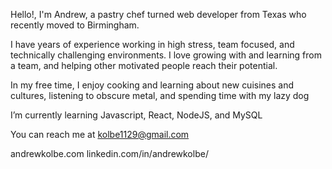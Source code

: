 Hello!, I'm Andrew, a pastry chef turned web developer from Texas who recently moved to Birmingham.

I have years of experience working in high stress, team focused, and technically challenging environments. I love growing with and learning from a team, and helping other motivated people reach their potential.

In my free time, I enjoy cooking and learning about new cuisines and cultures,  listening to obscure metal, and spending time with my lazy dog

I’m currently learning Javascript, React, NodeJS, and MySQL

You can reach me at kolbe1129@gmail.com

andrewkolbe.com
linkedin.com/in/andrewkolbe/


<!---
andkolbe/andkolbe is a ✨ special ✨ repository because its `README.md` (this file) appears on your GitHub profile.
You can click the Preview link to take a look at your changes.
--->
